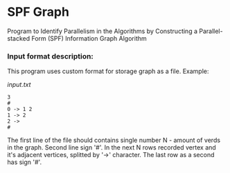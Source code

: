 # SPF Graph
Program to Identify Parallelism in the Algorithms by Constructing a Parallel-stacked Form (SPF) Information Graph Algorithm

### Input format description: 
This program uses custom format for storage graph as a file. Example: 

*input.txt*
```
3
#
0 -> 1 2
1 -> 2
2 ->
#
```

The first line of the file should contains single number N - amount of verds in the graph. Second line sign '#'. In the next N rows recorded vertex and it's adjacent vertices, splitted by '->' character. The last row as a second has sign '#'.
